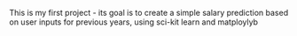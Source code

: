 This is my first project - its goal is to create a simple salary prediction based on user inputs for previous years, using sci-kit learn and matploylyb
